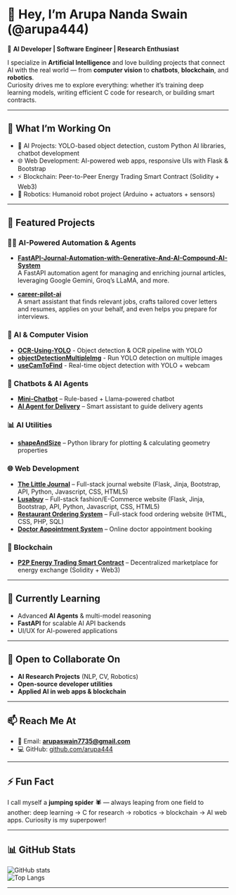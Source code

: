 # 👋 Hey, I’m Arupa Nanda Swain (@arupa444)

🚀 **AI Developer | Software Engineer | Research Enthusiast**  

I specialize in **Artificial Intelligence** and love building projects that connect AI with the real world — from **computer vision** to **chatbots**, **blockchain**, and **robotics**.  
Curiosity drives me to explore everything: whether it’s training deep learning models, writing efficient C code for research, or building smart contracts.

---

## 🔭 What I’m Working On
- 🤖 AI Projects: YOLO-based object detection, custom Python AI libraries, chatbot development  
- 🌐 Web Development: AI-powered web apps, responsive UIs with Flask & Bootstrap  
- ⚡ Blockchain: Peer-to-Peer Energy Trading Smart Contract (Solidity + Web3)  
- 🔌 Robotics: Humanoid robot project (Arduino + actuators + sensors)  

---

## 🌟 Featured Projects

### 🧠🌟 AI-Powered Automation & Agents
- **[FastAPI-Journal-Automation-with-Generative-And-AI-Compound-AI-System](https://github.com/arupa444/FastAPI-Journal-Automation-with-Generative-And-AI-Compound-AI-System)**  
  A FastAPI automation agent for managing and enriching journal articles, leveraging Google Gemini, Groq’s LLaMA, and more.

- **[career-pilot-ai](https://github.com/arupa444/career-pilot-ai)**  
  A smart assistant that finds relevant jobs, crafts tailored cover letters and resumes, applies on your behalf, and even helps you prepare for interviews.


### 🧠 AI & Computer Vision
- [**OCR-Using-YOLO**](https://github.com/arupa444/OCR-Using-YOLO) -  Object detection & OCR pipeline with YOLO  
- [**objectDetectionMultipleImg**](https://github.com/arupa444/objectDetectionMultipleImg) -  Run YOLO detection on multiple images  
- [**useCamToFind**](https://github.com/arupa444/useCamToFind) -  Real-time object detection with YOLO + webcam  

### 💬 Chatbots & AI Agents
- [**Mini-Chatbot**](https://github.com/arupa444/Mini-Chatbot) – Rule-based + Llama-powered chatbot  
- [**AI Agent for Delivery**](https://github.com/arupa444/Delivery-AI-Agent) – Smart assistant to guide delivery agents  

### 📊 AI Utilities
- [**shapeAndSize**](https://github.com/arupa444/shapeAndSize) – Python library for plotting & calculating geometry properties  

### 🌐 Web Development
- [**The Little Journal**](https://the-little-journal.com/Masthead) – Full-stack journal website (Flask, Jinja, Bootstrap, API, Python, Javascript, CSS, HTML5)
- [**Lusabuy**](https://github.com/arupa444/lusabuy) – Full-stack fashion/E-Commerce website (Flask, Jinja, Bootstrap, API, Python, Javascript, CSS, HTML5)
- [**Restaurant Ordering System**](https://github.com/arupa444/Restaurant-Food-Ordering) – Full-stack food ordering website (HTML, CSS, PHP, SQL)  
- [**Doctor Appointment System**](https://github.com/arupa444/Doctor-Appointment) – Online doctor appointment booking  

### 🔗 Blockchain
- [**P2P Energy Trading Smart Contract**](https://github.com/arupa444/P2P-Energy-Trading) – Decentralized marketplace for energy exchange (Solidity + Web3)  

---

## 🌱 Currently Learning
- Advanced **AI Agents** & multi-model reasoning  
- **FastAPI** for scalable AI API backends  
- UI/UX for AI-powered applications  

---

## 🤝 Open to Collaborate On
- **AI Research Projects** (NLP, CV, Robotics)  
- **Open-source developer utilities**  
- **Applied AI in web apps & blockchain**  

---

## 📫 Reach Me At
- 📧 Email: **arupaswain7735@gmail.com**  
- 💻 GitHub: [github.com/arupa444](https://github.com/arupa444)  

---

## ⚡ Fun Fact
I call myself a **jumping spider** 🕷️ — always leaping from one field to another: deep learning → C for research → robotics → blockchain → AI web apps. Curiosity is my superpower!  

---

## 📊 GitHub Stats
![GitHub stats](https://github-readme-stats.vercel.app/api?username=arupa444&show_icons=true&theme=radical)  
![Top Langs](https://github-readme-stats.vercel.app/api/top-langs/?username=arupa444&layout=compact&theme=radical)

---
<!--
✨ This repository is special because its `README.md` appears on your GitHub profile.  
-->

